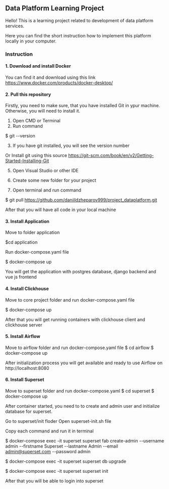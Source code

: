 ## Data Platform Learning Project 

Hello! This is a learning project related to development of data platform services.

Here you can find the short instruction how to implement this platform locally in your computer.

### Instruction

#### 1. Download and install Docker 

You can find it and download using this link https://www.docker.com/products/docker-desktop/ 

#### 2. Pull this repository 

Firstly, you need to make sure, that you have installed Git in ypur machine. Otherwise, you will need to install it. 

1. Open CMD or Terminal
2. Run command

$ git --version 

3. If you have git installed, you will see the version number

Or Install git using this source https://git-scm.com/book/en/v2/Getting-Started-Installing-Git 

5. Open Visual Studio or other IDE 

6. Create some new folder for your project 

7. Open terminal and run command 

$ git pull https://github.com/daniildzheparov999/project_dataplatform.git 

After that you will have all code in your local machine 

#### 3. Install Application

Move to folder application 

$cd application

Run docker-compose.yaml file 

$ docker-compose up

You will get the application with postgres database, django backend and vue js frontend

#### 4. Install Clickhouse

Move to core project folder and run docker-compose.yaml file 

$ docker-compose up 

After that you will get running containers with clickhouse client and clickhouse server 

#### 5. Install Airflow

Move to airflow folder and run docker-compose.yaml file 
$ cd airflow 
$ docker-compose up 

After initialization process you will get available and ready to use Airflow on http://localhost:8080 

#### 6. Install Superset

Move to superset folder and run docker-compose.yaml 
$ cd superset 
$ docker-compose up

After container started, you need to to create and admin user and initialize database for superset.

Go to superset/init floder
Open superset-init.sh file 

Copy each command and run it in terminal

$ docker-compose exec -it superset superset fab create-admin --username admin --firstname Superset --lastname Admin --email admin@superset.com --password admin

$ docker-compose exec -it superset superset db upgrade

$ docker-compose exec -it superset superset init 

After that you will be able to login into superset



